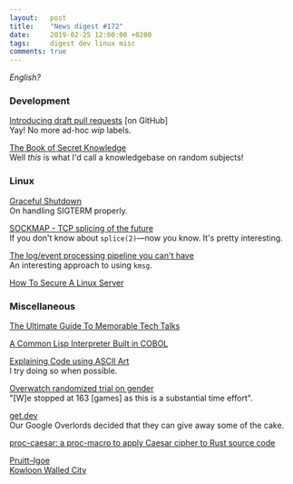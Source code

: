 ```yaml
---
layout:   post
title:    "News digest #172"
date:     2019-02-25 12:00:00 +0200
tags:     digest dev linux misc
comments: true
---
```


_English?_

### Development

[Introducing draft pull requests](https://github.blog/2019-02-14-introducing-draft-pull-requests/) [on GitHub]<br/>
Yay! No more ad-hoc _wip_ labels.

[The Book of Secret Knowledge](https://github.com/trimstray/the-book-of-secret-knowledge)<br/>
Well _this_ is what I'd call a knowledgebase on random subjects!

### Linux

[Graceful Shutdown](http://250bpm.com/blog:146)<br/>
On handling SIGTERM properly.

[SOCKMAP - TCP splicing of the future](https://blog.cloudflare.com/sockmap-tcp-splicing-of-the-future/)<br/>
If you don't know about `splice(2)`—now you know. It's pretty interesting.

[The log/event processing pipeline you can't have](https://apenwarr.ca/log/20190216)<br/>
An interesting approach to using `kmsg`.

[How To Secure A Linux Server](https://github.com/imthenachoman/How-To-Secure-A-Linux-Server)

### Miscellaneous

[The Ultimate Guide To Memorable Tech Talks](https://medium.com/@nnja/the-ultimate-guide-to-memorable-tech-talks-e7c350778d4b)

[A Common Lisp Interpreter Built in COBOL](https://github.com/lauryndbrown/Cisp)

[Explaining Code using ASCII Art](https://blog.regehr.org/archives/1653)<br/>
I try doing so when possible.

[Overwatch randomized trial on gender](http://danluu.com/overwatch-gender/)<br/>
"[W]e stopped at 163 [games] as this is a substantial time effort".

[get.dev](https://get.dev)<br/>
Our Google Overlords decided that they can give away some of the cake.

[proc-caesar: a proc-macro to apply Caesar cipher to Rust source code](https://github.com/matklad/proc-caesar)

[Pruitt–Igoe](https://en.wikipedia.org/wiki/Pruitt–Igoe)<br/>
[Kowloon Walled City](https://en.wikipedia.org/wiki/Kowloon_Walled_City)
